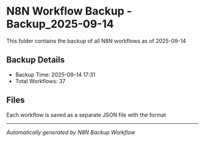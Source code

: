 # N8N Workflow Backup - Backup_2025-09-14

This folder contains the backup of all N8N workflows as of 2025-09-14

## Backup Details
- Backup Time: 2025-09-14 17:31
- Total Workflows: 37

## Files
Each workflow is saved as a separate JSON file with the format

---
*Automatically generated by N8N Backup Workflow*